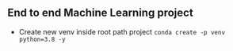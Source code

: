 ## End to end Machine Learning project

- Create new venv inside root path project `conda create -p venv python=3.8 -y`